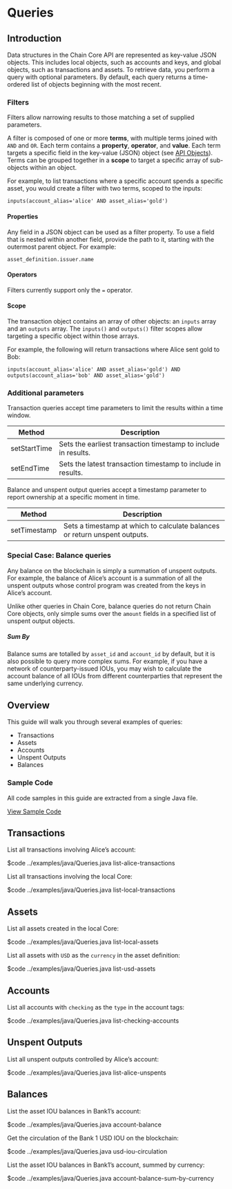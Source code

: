 # Queries

## Introduction

Data structures in the Chain Core API are represented as key-value JSON objects. This includes local objects, such as accounts and keys, and global objects, such as transactions and assets. To retrieve data, you perform a query with optional parameters. By default, each query returns a time-ordered list of objects beginning with the most recent.

### Filters

Filters allow narrowing results to those matching a set of supplied parameters.

A filter is composed of one or more **terms**, with multiple terms joined with `AND` and `OR`. Each term contains a **property**, **operator**, and **value**. Each term targets a specific field in the key-value (JSON) object (see [API Objects](../reference/api-objects.md)). Terms can be grouped together in a **scope** to target a specific array of sub-objects within an object.

For example, to list transactions where a specific account spends a specific asset, you would create a filter with two terms, scoped to the inputs:

```
inputs(account_alias='alice' AND asset_alias='gold')
```

#### Properties

Any field in a JSON object can be used as a filter property. To use a field that is nested within another field, provide the path to it, starting with the outermost parent object. For example:

```
asset_definition.issuer.name
```

#### Operators

Filters currently support only the `=` operator.

#### Scope

The transaction object contains an array of other objects: an `inputs` array and an `outputs` array. The `inputs()` and `outputs()` filter scopes allow targeting a specific object within those arrays.

For example, the following will return transactions where Alice sent gold to Bob:

```
inputs(account_alias='alice' AND asset_alias='gold') AND outputs(account_alias='bob' AND asset_alias='gold')
```

### Additional parameters

Transaction queries accept time parameters to limit the results within a time window.

| Method             | Description                                                    |
|--------------------|----------------------------------------------------------------|
| setStartTime       | Sets the earliest transaction timestamp to include in results. |
| setEndTime         | Sets the latest transaction timestamp to include in results.   |

Balance and unspent output queries accept a timestamp parameter to report ownership at a specific moment in time.

| Method             | Description                                                                |
|--------------------|----------------------------------------------------------------------------|
| setTimestamp       | Sets a timestamp at which to calculate balances or return unspent outputs. |

### Special Case: Balance queries

Any balance on the blockchain is simply a summation of unspent outputs. For example, the balance of Alice’s account is a summation of all the unspent outputs whose control program was created from the keys in Alice’s account.

Unlike other queries in Chain Core, balance queries do not return Chain Core objects, only simple sums over the `amount` fields in a specified list of unspent output objects.

##### Sum By

Balance sums are totalled by `asset_id` and `account_id` by default, but it is also possible to query more complex sums. For example, if you have a network of counterparty-issued IOUs, you may wish to calculate the account balance of all IOUs from different counterparties that represent the same underlying currency.

## Overview

This guide will walk you through several examples of queries:

* Transactions
* Assets
* Accounts
* Unspent Outputs
* Balances

### Sample Code

All code samples in this guide are extracted from a single Java file.

<a href="../examples/java/Queries.java" class="downloadBtn btn success" target="\_blank">View Sample Code</a>

## Transactions

List all transactions involving Alice’s account:

$code ../examples/java/Queries.java list-alice-transactions

List all transactions involving the local Core:

$code ../examples/java/Queries.java list-local-transactions

## Assets

List all assets created in the local Core:

$code ../examples/java/Queries.java list-local-assets

List all assets with `USD` as the `currency` in the asset definition:

$code ../examples/java/Queries.java list-usd-assets

## Accounts

List all accounts with `checking` as the `type` in the account tags:

$code ../examples/java/Queries.java list-checking-accounts

## Unspent Outputs

List all unspent outputs controlled by Alice’s account:

$code ../examples/java/Queries.java list-alice-unspents

## Balances

List the asset IOU balances in Bank1’s account:

$code ../examples/java/Queries.java account-balance

Get the circulation of the Bank 1 USD IOU on the blockchain:

$code ../examples/java/Queries.java usd-iou-circulation

List the asset IOU balances in Bank1’s account, summed by currency:

$code ../examples/java/Queries.java account-balance-sum-by-currency
